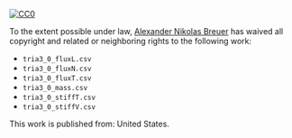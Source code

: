 [![CC0](http://i.creativecommons.org/p/zero/1.0/88x31.png)](http://creativecommons.org/publicdomain/zero/1.0/)

To the extent possible under law, [Alexander Nikolas Breuer](http://dial3343.org) has waived all copyright and related or neighboring rights to the following work:

* `tria3_0_fluxL.csv`
* `tria3_0_fluxN.csv`
* `tria3_0_fluxT.csv`
* `tria3_0_mass.csv`
* `tria3_0_stiffT.csv`
* `tria3_0_stiffV.csv`

This work is published from: United States.

